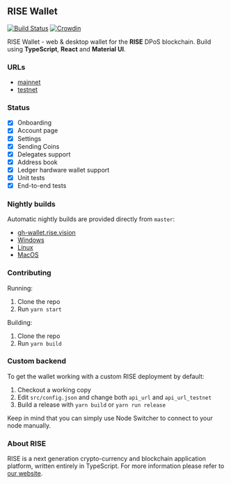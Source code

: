 ## RISE Wallet

[![Build Status](https://travis-ci.org/RiseVision/rise-react-wallet.svg?branch=master)](https://travis-ci.org/RiseVision/rise-react-wallet)
[![Crowdin](https://d322cqt584bo4o.cloudfront.net/rise-web-wallet/localized.svg)](https://crowdin.com/project/rise-web-wallet)

RISE Wallet - web & desktop wallet for the **RISE** DPoS blockchain. Build using **TypeScript**, **React** and **Material UI**.

### URLs

- [mainnet](https://wallet-beta.rise.vision/)
- [testnet](https://twallet-beta.rise.vision/)

### Status

- [x] Onboarding
- [x] Account page
- [x] Settings
- [x] Sending Coins
- [x] Delegates support
- [x] Address book
- [x] Ledger hardware wallet support
- [x] Unit tests
- [x] End-to-end tests

### Nightly builds

Automatic nightly builds are provided directly from `master`:
- [gh-wallet.rise.vision](https://gh-wallet.rise.vision/onboarding/add-account)
- [Windows](https://gh-wallet.rise.vision/rise-wallet-win-nightly.zip)
- [Linux](https://gh-wallet.rise.vision/rise-wallet-linux-nightly.tar.gz)
- [MacOS](https://gh-wallet.rise.vision/rise-wallet-macos-nightly.tar.gz)

### Contributing

Running:
1. Clone the repo
1. Run `yarn start`

Building:
1. Clone the repo
1. Run `yarn build`

### Custom backend

To get the wallet working with a custom RISE deployment by default:
1. Checkout a working copy
1. Edit `src/config.json` and change both `api_url` and `api_url_testnet`
1. Build a release with `yarn build` or `yarn run release`

Keep in mind that you can simply use Node Switcher to connect to your node manually.


### About RISE

RISE is a next generation crypto-currency and blockchain application platform, written entirely in TypeScript. For more information please refer to [our website](https://rise.vision/).
